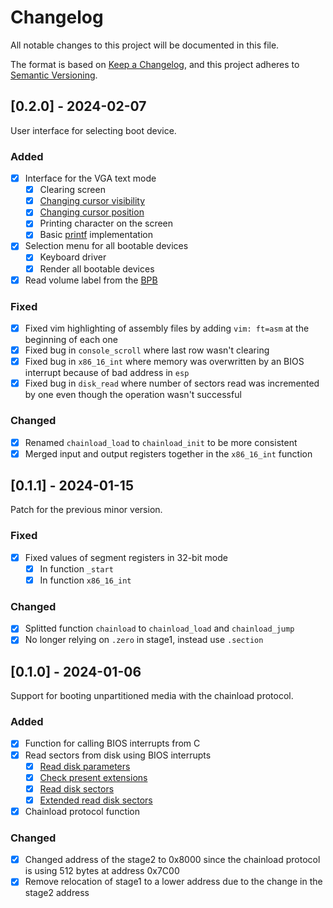 # Changelog
All notable changes to this project will be documented in this file.

The format is based on [Keep a Changelog](https://keepachangelog.com/en/1.0.0/), and this project adheres to [Semantic Versioning](https://semver.org/spec/v2.0.0.html).

## [0.2.0] - 2024-02-07
User interface for selecting boot device.

### Added
- [X] Interface for the VGA text mode
    - [X] Clearing screen
    - [X] [Changing cursor visibility](https://wiki.osdev.org/Text_Mode_Cursor#Enabling_the_Cursor_2)
    - [X] [Changing cursor position](https://wiki.osdev.org/Text_Mode_Cursor#Moving_the_Cursor_2)
    - [X] Printing character on the screen
    - [X] Basic [printf](https://cplusplus.com/reference/cstdio/printf/) implementation
- [X] Selection menu for all bootable devices
    - [X] Keyboard driver
    - [X] Render all bootable devices
- [X] Read volume label from the [BPB](https://en.wikipedia.org/wiki/BIOS_parameter_block#DOS_4.0_EBPB)

### Fixed
- [X] Fixed vim highlighting of assembly files by adding `vim: ft=asm` at the beginning of each one
- [X] Fixed bug in `console_scroll` where last row wasn't clearing
- [X] Fixed bug in `x86_16_int` where memory was overwritten by an BIOS interrupt because of bad address in `esp`
- [X] Fixed bug in `disk_read` where number of sectors read was incremented by one even though the operation wasn't successful

### Changed
- [X] Renamed `chainload_load` to `chainload_init` to be more consistent
- [X] Merged input and output registers together in the `x86_16_int` function

## [0.1.1] - 2024-01-15
Patch for the previous minor version.

### Fixed
- [X] Fixed values of segment registers in 32-bit mode
    - [X] In function `_start`
    - [X] In function `x86_16_int`

### Changed
- [X] Splitted function `chainload` to `chainload_load` and `chainload_jump`
- [X] No longer relying on `.zero` in stage1, instead use `.section`

## [0.1.0] - 2024-01-06
Support for booting unpartitioned media with the chainload protocol.

### Added
- [X] Function for calling BIOS interrupts from C
- [X] Read sectors from disk using BIOS interrupts
    - [X] [Read disk parameters](https://stanislavs.org/helppc/int_13-8.html)
    - [X] [Check present extensions](https://en.wikipedia.org/wiki/INT_13H#INT_13h_AH=41h:_Check_Extensions_Present)
    - [X] [Read disk sectors](https://stanislavs.org/helppc/int_13-2.html)
    - [X] [Extended read disk sectors](https://en.wikipedia.org/wiki/INT_13H#INT_13h_AH=42h:_Extended_Read_Sectors_From_Drive)
- [X] Chainload protocol function

### Changed
- [X] Changed address of the stage2 to 0x8000 since the chainload protocol is using 512 bytes at address 0x7C00
- [X] Remove relocation of stage1 to a lower address due to the change in the stage2 address
